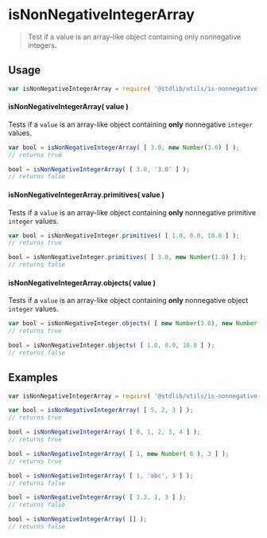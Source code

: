 # isNonNegativeIntegerArray

> Test if a value is an array-like object containing only nonnegative integers.

<!-- <usage> -->

## Usage

``` javascript
var isNonNegativeIntegerArray = require( '@stdlib/utils/is-nonnegative-integer-array' );
```

#### isNonNegativeIntegerArray( value )

Tests if a `value` is an array-like object containing __only__ nonnegative `integer` values.

``` javascript
var bool = isNonNegativeIntegerArray( [ 3.0, new Number(3.0) ] );
// returns true

bool = isNonNegativeIntegerArray( [ 3.0, '3.0' ] );
// returns false
```

#### isNonNegativeIntegerArray.primitives( value )

Tests if a `value` is an array-like object containing __only__  nonnegative primitive `integer` values.

``` javascript
var bool = isNonNegativeInteger.primitives( [ 1.0, 0.0, 10.0 ] );
// returns true

bool = isNonNegativeInteger.primitives( [ 3.0, new Number(1.0) ] );
// returns false
```

#### isNonNegativeIntegerArray.objects( value )

Tests if a `value` is an array-like object containing __only__  nonnegative object `integer` values.

``` javascript
var bool = isNonNegativeInteger.objects( [ new Number(3.0), new Number(1.0) ] );
// returns true

bool = isNonNegativeInteger.objects( [ 1.0, 0.0, 10.0 ] );
// returns false
```

<!-- </usage> -->


<!-- <examples> -->

## Examples

``` javascript
var isNonNegativeIntegerArray = require( '@stdlib/utils/is-nonnegative-integer-array' );

var bool = isNonNegativeIntegerArray( [ 5, 2, 3 ] );
// returns true

bool = isNonNegativeIntegerArray( [ 0, 1, 2, 3, 4 ] );
// returns true

bool = isNonNegativeIntegerArray( [ 1, new Number( 6 ), 3 ] );
// returns true

bool = isNonNegativeIntegerArray( [ 1, 'abc', 3 ] );
// returns false

bool = isNonNegativeIntegerArray( [ 2.3, 1, 3 ] );
// returns false

bool = isNonNegativeIntegerArray( [] );
// returns false
```

<!-- </examples> -->


<!-- <links> -->

<!-- </links> -->
